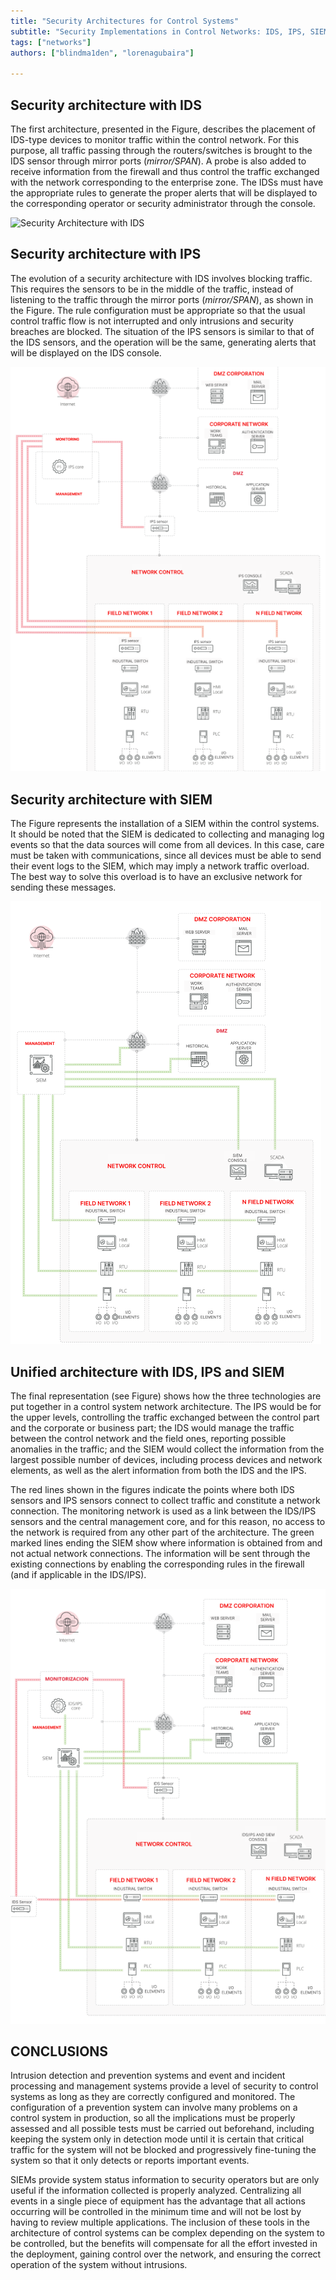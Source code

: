 ```yaml
---
title: "Security Architectures for Control Systems"  
subtitle: "Security Implementations in Control Networks: IDS, IPS, SIEM - An In-Depth Look at Architectures and Benefits"  
tags: ["networks"]  
authors: ["blindma1den", "lorenagubaira"]

---
```


## Security architecture with IDS

The first architecture, presented in the Figure, describes the placement of IDS-type devices to monitor traffic within the control network. For this purpose, all traffic passing through the routers/switches is brought to the IDS sensor through mirror ports (*mirror/SPAN*). A probe is also added to receive information from the firewall and thus control the traffic exchanged with the network corresponding to the enterprise zone. The IDSs must have the appropriate rules to generate the proper alerts that will be displayed to the corresponding operator or security administrator through the console.

![Security Architecture with IDS](https://raw.githubusercontent.com/4GeeksAcademy/cybersecurity-syllabus/main/assets/04-seguridad-redes/security-architecture/aquitectura-2.us.png)

## Security architecture with IPS

The evolution of a security architecture with IDS involves blocking traffic. This requires the sensors to be in the middle of the traffic, instead of listening to the traffic through the mirror ports (*mirror/SPAN*), as shown in the Figure. The rule configuration must be appropriate so that the usual control traffic flow is not interrupted and only intrusions and security breaches are blocked. The situation of the IPS sensors is similar to that of the IDS sensors, and the operation will be the same, generating alerts that will be displayed on the IDS console.

![Security architecture with IPS](https://raw.githubusercontent.com/4GeeksAcademy/cybersecurity-syllabus/main/assets/04-seguridad-redes/security-architecture/arquitectura3.us.png)

## Security architecture with SIEM

The Figure represents the installation of a SIEM within the control systems. It should be noted that the SIEM is dedicated to collecting and managing log events so that the data sources will come from all devices. In this case, care must be taken with communications, since all devices must be able to send their event logs to the SIEM, which may imply a network traffic overload. The best way to solve this overload is to have an exclusive network for sending these messages.

![Security architecture with SIEM](https://raw.githubusercontent.com/4GeeksAcademy/cybersecurity-syllabus/main/assets/04-seguridad-redes/security-architecture/arquitectura4.us.png)

## Unified architecture with IDS, IPS and SIEM

The final representation (see Figure) shows how the three technologies are put together in a control system network architecture. The IPS would be for the upper levels, controlling the traffic exchanged between the control part and the corporate or business part; the IDS would manage the traffic between the control network and the field ones, reporting possible anomalies in the traffic; and the SIEM would collect the information from the largest possible number of devices, including process devices and network elements, as well as the alert information from both the IDS and the IPS.

The red lines shown in the figures indicate the points where both IDS sensors and IPS sensors connect to collect traffic and constitute a network connection. The monitoring network is used as a link between the IDS/IPS sensors and the central management core, and for this reason, no access to the network is required from any other part of the architecture. The green marked lines ending the SIEM show where information is obtained from and not actual network connections. The information will be sent through the existing connections by enabling the corresponding rules in the firewall (and if applicable in the IDS/IPS).

![Arquitectura de seguridad con SIEM](https://raw.githubusercontent.com/4GeeksAcademy/cybersecurity-syllabus/main/assets/04-seguridad-redes/security-architecture/arquitectura5.us.png)

## CONCLUSIONS

Intrusion detection and prevention systems and event and incident processing and management systems provide a level of security to control systems as long as they are correctly configured and monitored. The configuration of a prevention system can involve many problems on a control system in production, so all the implications must be properly assessed and all possible tests must be carried out beforehand, including keeping the system only in detection mode until it is certain that critical traffic for the system will not be blocked and progressively fine-tuning the system so that it only detects or reports important events.

SIEMs provide system status information to security operators but are only useful if the information collected is properly analyzed. Centralizing all events in a single piece of equipment has the advantage that all actions occurring will be controlled in the minimum time and will not be lost by having to review multiple applications. The inclusion of these tools in the architecture of control systems can be complex depending on the system to be controlled, but the benefits will compensate for all the effort invested in the deployment, gaining control over the network, and ensuring the correct operation of the system without intrusions.